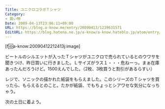 ```yaml
---
Title: ユニクロコラボＴシャツ
Category:
- 買い物
Date: 2009-04-13T23:06:11+09:00
URL: https://blog.a-know.me/entry/20090413/1239631571
EditURL: https://blog.hatena.ne.jp/a-know/a-know.hateblo.jp/atom/entry/12921228815727980118
---
```


[f:id:a-know:20090412212413j:image]

ビートルのシルエットが入ったＴシャツがユニクロで売られているとのウワサを聞きつけ、昨日買いに行きました。Ｌサイズがラス１・・・危ねーっ。まぁ在庫あったんだろうけど。1500えんでした。（2枚、3枚買うと割引があるらすい）

レジで、ソニックの描かれた紙袋をもらえました。このシリーズのＴシャツを買ったら、もらえるとのこと。たかが紙袋、でもちょっとシアワセな気分になっちゃう。

次の土日に着よう。


<script src="https://moshi-moshi.moshimo.works/moshimoshi/a_know_blog/20090413-1239631571?title=%E3%83%A6%E3%83%8B%E3%82%AF%E3%83%AD%E3%82%B3%E3%83%A9%E3%83%9C%EF%BC%B4%E3%82%B7%E3%83%A3%E3%83%84"></script>
